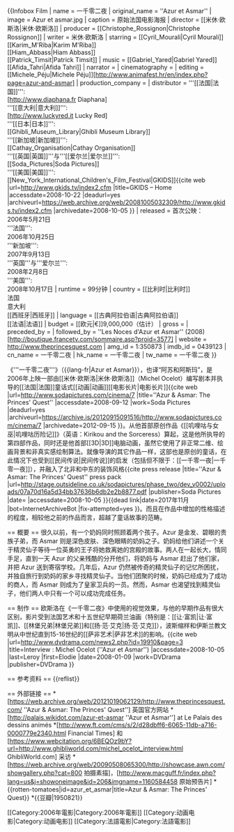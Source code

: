 {{Infobox Film
| name               = 一千零二夜
| original_name      = ''Azur et Asmar''
| image              = Azur et asmar.jpg
| caption            = 原始法国电影海报
| director           = [[米休·欧斯洛|米休·欧斯洛]]
| producer           = [[Christophe_Rossignon|Christophe Rossignon]]
| writer             = 米休·欧斯洛
| starring           = [[Cyril_Mourali|Cyril Mourali]]<br />[[Karim_M'Riba|Karim M'Riba]]<br />[[Hiam_Abbass|Hiam Abbass]]<br />[[Patrick_Timsit|Patrick Timsit]]
| music              = [[Gabriel_Yared|Gabriel Yared]]<br />[[Afida_Tahri|Afida Tahri]]
| narrator           = 
| cinematography     = 
| editing            = [[Michele_Péju|Michele Péju]][http://www.animafest.hr/en/index.php?page=azur-and-asmar]
| production_company = 
| distributor        =  '''[[法国|法国]]''':<br />[http://www.diaphana.fr Diaphana]<br />'''[[意大利|意大利]]''':<br />[http://www.luckyred.it Lucky Red]<br />'''[[日本|日本]]''':<br />[[Ghibli_Museum_Library|Ghibli Museum Library]]<br />'''[[新加坡|新加坡]]''':<br />[[Cathay_Organisation|Cathay Organisation]]<br />'''[[英国|英国]]'''与'''[[爱尔兰|爱尔兰]]''':<br />[[Soda_Pictures|Soda Pictures]]<br />'''[[美国|美国]]''':<br />[[New_York_International_Children's_Film_Festival|GKIDS]]<ref name="GKIDS">{{cite web |url=http://www.gkids.tv/index2.cfm |title=GKIDS – Home |accessdate=2008-10-22 |deadurl=yes |archiveurl=https://web.archive.org/web/20081005032309/http://www.gkids.tv/index2.cfm |archivedate=2008-10-05 }}</ref>
| released           = 首次公映：<br />2006年5月21日 <br />'''法国''':<br />2006年10月25日<br />'''新加坡''':<br />2007年9月13日<br />'''英国'''与'''爱尔兰''':<br />2008年2月8日<br />'''美国''':<br />2008年10月17日<ref name="GKIDS" />
| runtime            = 99分钟
| country            = [[比利时|比利时]]<br />法国<br />意大利<br />[[西班牙|西班牙]]
| language           = [[古典阿拉伯语|古典阿拉伯语]]<br />[[法语|法语]]
| budget             = [[欧元|€]]9,000,000（估计）
| gross              =
| preceded_by        = 
| followed_by        = ''Les Noces d'Azur et Asmar'' (2008)[http://boutique.francetv.com/sommaire.asp?proid=3577]
| website            = http://www.theprincesquest.com
| amg_id             = 1:350873
| imdb_id            = 0439123
| cn_name            = 一千零二夜
| hk_name            = 一千零二夜
| tw_name            = 一千零二夜
}}

《'''一千零二夜'''》（{{lang-fr|Azur et Asmar}}），也译“阿苏和阿斯玛”，是2006年上映一部由[[米休·欧斯洛|米休·欧斯洛]]（Michel Ocelot）编写剧本并执导的[[法国|法国]]童话式[[动画|动画]][[电影长片|电影长片]]<ref>{{cite web |url=http://www.sodapictures.com/cinema/7 |title=''Azur & Asmar: The Princes' Quest'' |accessdate=2008-09-12 |work=Soda Pictures |deadurl=yes |archiveurl=https://archive.is/20120915091516/http://www.sodapictures.com/cinema/7 |archivedate=2012-09-15 }}</ref>。从他首部原创作品《[[叽哩咕与女巫|叽哩咕历险记]]》（英语：Kirikou and the Sorceress）算起，这是他所执导的第四部作品，同时还是他首部[[3D|3D]]电脑动画，虽然它使用了非正常二维、绘画背景和非真实感绘制算法。就像导演的其它作品一样，这部也是原创的童话，在此情况下也受到[[民间传说|民间传说]]的启发（包括但不限于：[[一千零一夜|一千零一夜]]），并融入了北非和中东的装饰风格<ref name="Press pack">{{cite press release |title=''Azur & Asmar: The Princes' Quest'' press pack |url=http://stage.outsideline.co.uk/sodapictures/phase_two/dev_v0002/uploads/07a70d16a5d34bb37636b6db2e2b8877.pdf |publisher=Soda Pictures |date= |accessdate=2008-10-05 }}{{dead link|date=2017年11月 |bot=InternetArchiveBot |fix-attempted=yes }}</ref>。而且在作品中增加的性格描述的程度，相较他之前的作品而言，超越了童话故事的范畴。

== 概要 ==
很久以前，有一个奶妈同时照顾着两个孩子。Azur 是金发、碧眼的贵族子弟，而 Asmar 则是深色皮肤、深色眼睛的奶妈之子。奶妈给他们讲述一个关于精灵仙子等待一位英勇的王子将她救离她的宫殿的故事。两人在一起长大，情同手足，直到一天 Azur 的父亲残酷的分开他们，将奶妈与 Asmar 赶出了他们家，并把 Azur 送到寄宿学校。几年后，Azur 仍然被传奇的精灵仙子的记忆所困扰，并独自旅行到奶妈的家乡寻找精灵仙子。当他们团聚的时候，奶妈已经成为了成功的商人，而 Asmar 则成为了皇家卫兵的一员。然而，Asmar 也渴望找到精灵仙子，他们两人中只有一个可以成功完成任务。<ref name="Press pack" />


== 制作 ==
欧斯洛在《一千零二夜》中使用的视觉效果，与他的早期作品有很大区别，影片受到法国艺术和十五世纪早期荷兰油画（特别是：[[让·富凯|让·富凯]]、[[林堡兄弟|林堡兄弟]]和[[扬·范·艾克|扬·范·艾克]]），波斯缩样和伊斯兰教文明从中世纪直到15-16世纪的[[萨非艺术|萨非艺术]]的影响。<ref>{{cite web |url=http://www.dvdrama.com/news2.php?id=19910&page=3 |title=Interview : Michel Ocelot (''Azur et Asmar'') |accessdate=2008-10-05 |last=Leroy |first=Elodie |date=2008-01-09 |work=DVDrama |publisher=DVDrama }}</ref>

== 参考资料 ==
{{reflist}}

== 外部链接 ==
*[https://web.archive.org/web/20121019062129/http://www.theprincesquest.com/ ''Azur & Asmar: The Princes' Quest''] 英国官方网站
*[http://palais.wikidot.com/azur-et-asmar ''Azur et Asmar''] at Le Palais des dessins animés
*[http://www.ft.com/cms/s/2/d28dbff6-6065-11db-a716-0000779e2340.html Financial Times] 和 [https://www.webcitation.org/6BEQOz9bY?url=http://www.ghibliworld.com/michel_ocelot_interview.html GhibliWorld.com] 采访
*[https://web.archive.org/web/20090508065300/http://showcase.awn.com/showgallery.php?cat=800 拍摄素描]，[http://www.macguff.fr/index.php?lang=us&j=showoneimage&id=206&imgname=1160584458 原始预告片]
*{{rotten-tomatoes|id=azur_et_asmar|title=Azur & Asmar: The Princes' Quest}}
*{{豆瓣|1950821}}

[[Category:2006年電影|Category:2006年電影]]
[[Category:动画电影|Category:动画电影]]
[[Category:法語電影|Category:法語電影]]